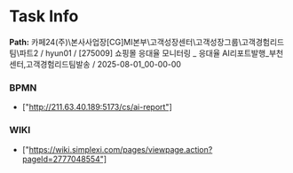 # Task Info

**Path:** 카페24(주)\본사사업장\[CG]MI본부\고객성장센터\고객성장그룹\고객경험리드팀\파트2 / hyun01 / [275009] 쇼핑몰 응대율 모니터링 _ 응대율 AI리포트발행_부천센터,고객경험리드팀발송 / 2025-08-01_00-00-00

### BPMN
- ["http://211.63.40.189:5173/cs/ai-report"]

### WIKI
- ["https://wiki.simplexi.com/pages/viewpage.action?pageId=2777048554"]

